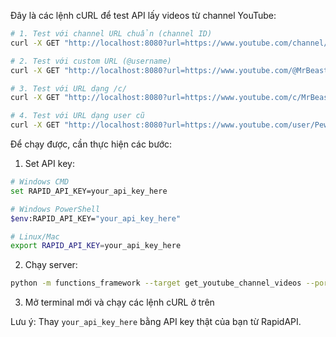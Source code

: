 

Đây là các lệnh cURL để test API lấy videos từ channel YouTube:

```bash
# 1. Test với channel URL chuẩn (channel ID)
curl -X GET "http://localhost:8080?url=https://www.youtube.com/channel/UC-lHJZR3Gqxm24_Vd_AJ5Yw"

# 2. Test với custom URL (@username)
curl -X GET "http://localhost:8080?url=https://www.youtube.com/@MrBeast"

# 3. Test với URL dạng /c/
curl -X GET "http://localhost:8080?url=https://www.youtube.com/c/MrBeast"

# 4. Test với URL dạng user cũ
curl -X GET "http://localhost:8080?url=https://www.youtube.com/user/PewDiePie"
```

Để chạy được, cần thực hiện các bước:

1. Set API key:
```bash
# Windows CMD
set RAPID_API_KEY=your_api_key_here

# Windows PowerShell
$env:RAPID_API_KEY="your_api_key_here"

# Linux/Mac
export RAPID_API_KEY=your_api_key_here
```

2. Chạy server:
```bash
python -m functions_framework --target get_youtube_channel_videos --port 8080
```

3. Mở terminal mới và chạy các lệnh cURL ở trên

Lưu ý: Thay `your_api_key_here` bằng API key thật của bạn từ RapidAPI.
